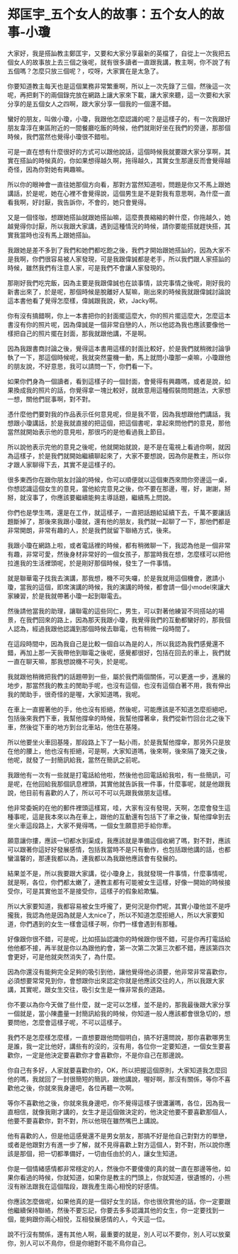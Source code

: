 # 郑匡宇_五个女人的故事：五个女人的故事-小瓊

大家好，我是搭訕教主鄭匡宇，又要和大家分享最新的英檔了，自從上一次我把五個女人的故事放上去三個之後呢，就有很多讀者一直跟我講，教主啊，你不說了有五個嗎？怎麼只放三個呢？，哎呀，大家實在是太急了。

你要知道教主每天也是這個業務非常繁重啊，所以上一次先錄了三個，然後這一次呢，再把剩下的兩個錄完放在網路上讓大家來下載，讓大家來聽，這一次要和大家分享的是五個女人之四啊，跟大家分享一個我的一個還不錯。

蠻好的朋友，叫做小瓊，小瓊，我跟他怎麼認識的呢？是這樣子的，有一次我跟好朋友韋淳在東區附近的一間餐廳吃飯的時候，他們就剛好坐在我們的旁邊，那那個時候，我們當然也覺得小瓊很不錯啦。

可是一直在想有什麼很好的方式可以跟他說話，這個時候我就要跟大家分享啊，其實在搭訕的時候真的，你如果想得越久啊，拖得越久，其實女生那邊反而會覺得越奇怪，因為你對她有興趣嘛。

所以你的眼神會一直往她那個方向看，那對方當然知道啦，問題是你又不馬上跟她講話，於是呢，她在心裡不會覺得說，這個男生是不是對我有意思啊，為什麼一直看我啊，好討厭，我告訴你，不會的，她只會覺得。

又是一個怪咖，想跟她搭訕就跟她搭訕嘛，這麼畏畏縮縮的幹什麼，你拖越久，她越覺得你討厭，所以我跟大家講，遇到這種情況的時候，請你要能搭就趕快搭，其實我當時也沒有馬上跟她搭訕。

我跟她是差不多到了我們和她們都吃飽之後，我們才開始跟她搭訕的，因為大家不是我啊，你們很容易被人家發現，可是我跟偉誠都是老手，所以我們跟人家搭訕的時候，雖然我們有注意人家，可是我們不會讓人家發現的。

那剛好我們吃完飯，因為主要是我跟偉誠也在談事情，談完事情之後呢，剛好我的新書出來了，於是呢，那個時候是脫離好人幫嘛，剛出來的時候我就跟偉誠討論說這本書他看了覺得怎麼樣，偉誠跟我說，欸，Jacky啊。

你有沒有搞錯啊，你上一本書把你的封面擺這麼大，你的照片擺這麼大，怎麼這本書沒有你的照片呢，因為偉誠是一個非常自戀的人，所以他認為我也應該要像他一樣把自己的照片擺在封面，那我就跟他講，不是啊。

因為我跟書商討論之後，覺得這本書用這樣的封面比較好，於是我們就稍微討論爭執了一下，那這個時候呢，我就突然靈機一動，馬上就問小瓊那一桌嘛，小瓊跟他的朋友說，不好意思，我可以請問一下，你們看一下。

如果你們身為一個讀者，看到這樣子的一個封面，會覺得有興趣嗎，或者是說，如果換成我的照片的話，你覺得拿一塊比較好，就故意用這種假裝問問題法，大家想一想，關他們屁事啊，對不對。

憑什麼他們要對我的作品表示任何意見呢，但是我不管，因為我想跟他們講話，我想跟小瓊講話，於是我就直接的把這個，把這個書呢，拿起來問他們的意見，那他當然就開始表示他的意見啦，那很巧的是他看過我上節目。

所以說他表示完他的意見之後呢，他就開始就說，是不是在電視上看過你啊，就因為這樣子，於是我們就開始繼續聊起來了，大家不要想說，因為你是教主，所以你才跟人家聊得下去，其實不是這樣子的。

很多東西你在跟你朋友討論的時候，你可以順便就以這個東西來問你旁邊這一桌，你想認識這個女生的意見，當他給完意見之後，你不要在那邊，喔，好，謝謝，掰掰，就沒事了，你應該要繼續能夠主導話題，繼續馬上問說。

你們也是學生嗎，還是在工作，就這樣子，一直把話題給延續下去，千萬不要讓話題斷掉了，那後來我跟小瓊就，還有他的朋友，我們就一起聊了一下，那他們都是非常開朗，非常有趣的人，於是我們就留下聯絡方式，後來。

我跟小瓊在網路上啦，或者電話裡的時候，都有稍微聊一下，我認為他是一個非常有趣，非常可愛，然後身材非常好的一個女孩子，那當時我在想，怎麼樣可以把他拉進我的生活裡頭呢，於是剛好那個時候，發生了一件事情。

就是聯華電子找我去演講，那我想，機不可失囉，於是我就用這個機會，邀請小瓊，當我的這個，即席演講的時候，我的演講的時候，都會請一個小model來讓大家練習，於是我就帶著小瓊一起到聯電去。

然後請他當我的助理，讓聯電的這些同仁，男生，可以對著他練習不同搭站的場景，在我們回來的路上，因為那天我跟小瓊，我覺得我們的互動都蠻好的，那我個人認為，經過我跟他認識到那個時候去聯電，也有稍微一段時間了。

在這段時間中，因為我自己是比較一個自以為是的人，所以我認為我們感覺還不錯，再加上那一天我帶他到聯電之後呢，感覺都很好，包括在回去的車上，我們就一直在聊天嘛，那我想說機不可失，於是呢。

我就跟他稍微把我們的話題帶到一些，屬於我們兩個關係，可以更進一步，進展的地步，那當然我的教主的閒助手呢，也沒有這個，也沒有這個白著不用，我有伸出我的閒助手，很奇怪的是喔，大家知道嗎，我呢。

在車上一直握著他的手，他也沒有拒絕，然後呢，可能應該是不知道怎麼拒絕吧，包括後來我們下車，我幫他撐傘的時候，我幫他撐著傘，我們從新竹回台北之後下車，然後從下車的地方到台北車站，他住在基隆。

所以他要坐火車回基隆，那段路上下了一點小雨，於是我幫他撐傘，那另外只是放在他的腰上，他也沒有拒絕，可是啊，大家知道嗎，後來啊，後來隔了幾天之後，他呢，就發了一封簡訊給我，當然在簡訊之前呢。

我跟他有一次有一些就是打電話給他啦，然後他也回電話給我啦，有一些簡訊，可是呢，在他回給我那個訊息裡頭，其實他就告訴我一件事，什麼事呢，就是他跟我說，他目前有喜歡的人了，所以可不可以先跟我做朋友這樣。

他非常委婉的在他的郵件裡頭這樣寫，哇，大家有沒有發現，天啊，怎麼會發生這種事呢，這是我本來以為在車上，跟他的互動還有包括下了車之後，幫他撐傘到去坐火車這段路上，大家不覺得嗎，一個女生願意把手給你牽。

願意讓你摟，應該一切都水到渠成，我應該就是準備這個收網了嗎，對不對，應該可以跟著你這好好發展感情，包括我當時不是只有動作，也包括跟他講的話，也都蠻溫馨的，那連我都以為，連我都以為我跟他應該會有發展的。

結果並不是，所以我要跟大家講，從小瓊身上，我就發現一件事情，什麼事情呢，就是啊，各位，你們都太嫩了，連教主都有可能被女生這樣，好像一開始的時候接受你，可是其實他並不是接受你，這樣子的假象給欺騙。

所以大家要知道，我都容易被女生呼攏了，更何況是你們呢，其實小瓊他並不是呼攏我，我認為他是因為就是人太nice了，所以不知道怎麼拒絕人，所以大家要知道，你們遇到的女生一樣會這樣子啊，你們一樣會遇到有那種。

好像跟你很不錯，可是呢，比如搭訕認識你的時候跟你很不錯，可是你再打電話給他他都不接，再半就是你以為跟他約會，第一次第二次第三次都不錯，應該第四次會更好，可是他就突然消失了，為什麼。

因為你還沒有能夠完全足夠的吸引到他，讓他覺得他必須要，他非常非常喜歡你，必須想要常常見到你，會想跟你出來認定你就是他應該交往的人，所以我跟大家講，其實呢，跟女生交往，吸引女生是一條非常長的道路。

你不要以為你今天做了些什麼，就一定可以怎樣，並不是的，那我最後跟大家分享一個就是，當小陳盡量一封簡訊給我的時候，你知道一般人應該都會很急切的，想要問他，怎麼會這樣子呢，不可以這樣子。

我們不是怎麼樣怎麼樣，一直想要跟他問個明白，搞不好還問說，那你喜歡哪男生是誰，我一定比他好，講些有的沒的，沒有用，各位你一定要知道，一個女生要喜歡你，一定是他決定要喜歡你才會喜歡你，不是你自己在那邊說。

你自己有多好，人家就要喜歡你的，OK，所以把握這個原則，大家知道我怎麼回他的嗎，我就回了一封很簡短的簡訊，跟他講說，喔好啊，那沒有關係，等你不喜歡他之後，你就來我身邊吧，各位再聽一次啊。

等你不喜歡他之後，你就來我身邊吧，你不覺得這樣子很瀟灑嗎，各位，因為我一直相信，就像我剛才講的，女生才是這個做決定的，他決定他要不要喜歡那個人，他要不要喜歡你，對不對，所以他現在雖然嘴巴上講說。

他有喜歡的人，但是他這感覺還不是男女朋友，那搞不好是他自己對對方的單戀，或者是他跟對方有進一步了解，就不見得喜歡上對方這個人，對不對，所以說你應該是那個，把一切都準備好，一切由任由於的人，讓女生知道。

你是一個情緒感情都非常穩定的人，然後你不要傻傻的真的就一直在那邊等他，如果你看過的時候，你就知道，如果你是教主的門頭上，你就知道，很遺憾的，小熊沒有辦法跟我在這個階段，跟我產生兩心相悅的好感情。

你應該怎麼做呢，如果他真的是一個好女生的話，你也很欣賞他的話，你一定要跟他繼續保持聯絡，然後不要忘記，你要去多多認識其他的女生，你一定要找到一個，能夠跟你兩心相悅，互相發展感情的人，今天這一位。

說不行沒有關係，還有其他人啊，最重要的就是，別人可以不要你，別人可以放棄你，別人可以不鳥你，但是你絕對不能不鳥你自己。